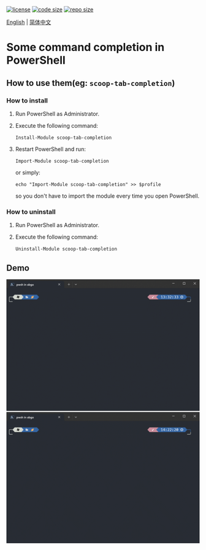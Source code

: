 [![license](https://img.shields.io/github/license/abgox/PS-completions)](https://github.com/ivaquero/scoopet/blob/master/LICENSE)
[![code size](https://img.shields.io/github/languages/code-size/abgox/PS-completions.svg)](https://img.shields.io/github/languages/code-size/abgox/PS-completions.svg)
[![repo size](https://img.shields.io/github/repo-size/abgox/PS-completions.svg)](https://img.shields.io/github/repo-size/abgox/PS-completions.svg)

<p align="left">
<a href="README.md">English</a> |
<a href="README-CN.md">简体中文</a>
</p>

# Some command completion in PowerShell

## How to use them(eg: `scoop-tab-completion`)
### How to install

1. Run PowerShell as Administrator.

2. Execute the following command:

    ```pwsh
    Install-Module scoop-tab-completion
    ```

3. Restart PowerShell and run:

    ```pwsh
    Import-Module scoop-tab-completion
    ```

    or simply:

    ```pwsh
    echo "Import-Module scoop-tab-completion" >> $profile
    ```

    so you don't have to import the module every time you open PowerShell.

### How to uninstall

1. Run PowerShell as Administrator.
2. Execute the following command:

    ```pwsh
    Uninstall-Module scoop-tab-completion
    ```


## Demo
![scoop demo](./demo/scoop-tab-completion-demo.gif)
![scoop demo2](./demo/scoop-tab-completion-demo2.gif)
